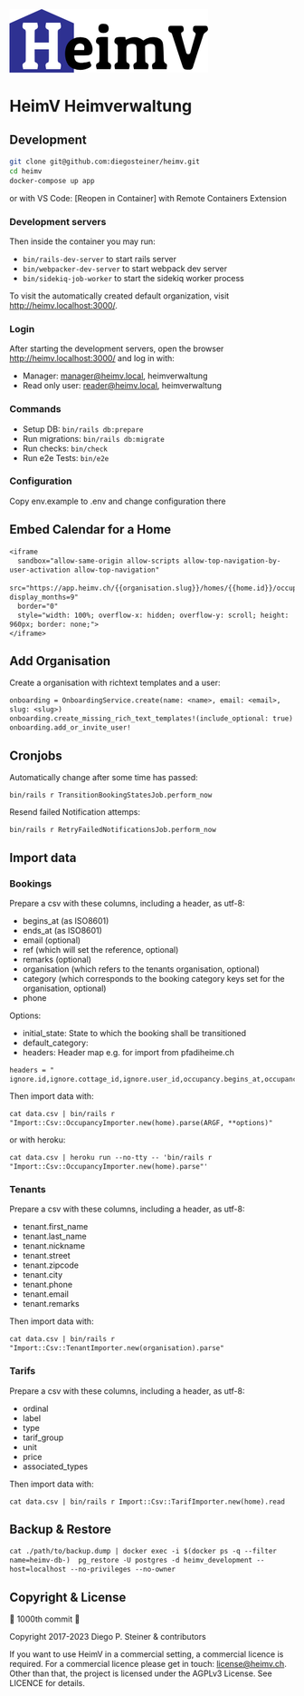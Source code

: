 ![HeimV Logo](app/javascript/images/logo.png)

# HeimV Heimverwaltung

## Development

```sh
git clone git@github.com:diegosteiner/heimv.git
cd heimv
docker-compose up app
```

or with VS Code: [Reopen in Container] with Remote Containers Extension

### Development servers

Then inside the container you may run:

- `bin/rails-dev-server` to start rails server
- `bin/webpacker-dev-server` to start webpack dev server
- `bin/sidekiq-job-worker` to start the sidekiq worker process

To visit the automatically created default organization, visit http://heimv.localhost:3000/.

### Login

After starting the development servers, open the browser http://heimv.localhost:3000/ and log in with:

- Manager: manager@heimv.local, heimverwaltung
- Read only user: reader@heimv.local, heimverwaltung

### Commands

- Setup DB: `bin/rails db:prepare`
- Run migrations: `bin/rails db:migrate`
- Run checks: `bin/check`
- Run e2e Tests: `bin/e2e`

### Configuration

Copy env.example to .env and change configuration there

## Embed Calendar for a Home

```
<iframe
  sandbox="allow-same-origin allow-scripts allow-top-navigation-by-user-activation allow-top-navigation"
  src="https://app.heimv.ch/{{organisation.slug}}/homes/{{home.id}}/occupancies/embed?display_months=9"
  border="0"
  style="width: 100%; overflow-x: hidden; overflow-y: scroll; height: 960px; border: none;">
</iframe>
```

## Add Organisation

Create a organisation with richtext templates and a user:

```
onboarding = OnboardingService.create(name: <name>, email: <email>, slug: <slug>)
onboarding.create_missing_rich_text_templates!(include_optional: true)
onboarding.add_or_invite_user!
```

## Cronjobs

Automatically change after some time has passed:

```
bin/rails r TransitionBookingStatesJob.perform_now
```

Resend failed Notification attemps:

```
bin/rails r RetryFailedNotificationsJob.perform_now
```

## Import data

### Bookings

Prepare a csv with these columns, including a header, as utf-8:

- begins_at (as ISO8601)
- ends_at (as ISO8601)
- email (optional)
- ref (which will set the reference, optional)
- remarks (optional)
- organisation (which refers to the tenants organisation, optional)
- category (which corresponds to the booking category keys set for the organisation, optional)
- phone

Options:

- initial_state: State to which the booking shall be transitioned
- default_category:
- headers: Header map e.g. for import from pfadiheime.ch

```
headers = "
ignore.id,ignore.cottage_id,ignore.user_id,occupancy.begins_at,occupancy.ends_at,occupancy.remarks,occupancy.occupancy_type,ignore.created_at,ignore.updated_at,tenant.email,ignore.occupancy_type,booking.remarks,ignore.slug,booking.headcount,tenant.birth_date,booking.tenant_organisation,tenant.name,tenant.street_address,tenant.street_address_2,tenant.zipcode,tenant.city,tenant.phone"
```

Then import data with:

```
cat data.csv | bin/rails r "Import::Csv::OccupancyImporter.new(home).parse(ARGF, **options)"
```

or with heroku:

```
cat data.csv | heroku run --no-tty -- 'bin/rails r "Import::Csv::OccupancyImporter.new(home).parse"'
```

### Tenants

Prepare a csv with these columns, including a header, as utf-8:

- tenant.first_name
- tenant.last_name
- tenant.nickname
- tenant.street
- tenant.zipcode
- tenant.city
- tenant.phone
- tenant.email
- tenant.remarks

Then import data with:

```
cat data.csv | bin/rails r "Import::Csv::TenantImporter.new(organisation).parse"
```

### Tarifs

Prepare a csv with these columns, including a header, as utf-8:

- ordinal
- label
- type
- tarif_group
- unit
- price
- associated_types

Then import data with:

```
cat data.csv | bin/rails r Import::Csv::TarifImporter.new(home).read
```

## Backup & Restore

```
cat ./path/to/backup.dump | docker exec -i $(docker ps -q --filter name=heimv-db-)  pg_restore -U postgres -d heimv_development --host=localhost --no-privileges --no-owner
```

## Copyright & License

🎂 1000th commit 🎂

Copyright 2017-2023 Diego P. Steiner & contributors

If you want to use HeimV in a commercial setting, a commercial licence
is required. For a commercial licence please get in touch: license@heimv.ch.
Other than that, the project is licensed under the AGPLv3 License.
See LICENCE for details.
